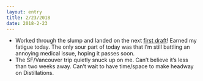 ```yaml
---
layout: entry
title: 2/23/2018
date: 2018-2-23
---
```


- Worked through the slump and landed on the next [first draft](https://twitter.com/jasdev/status/967254640344616961)! Earned my fatigue today. The only sour part of today was that I’m still battling an annoying medical issue, hoping it passes soon.
- The SF/Vancouver trip quietly snuck up on me. Can’t believe it’s less than two weeks away. Can’t wait to have time/space to make headway on Distillations.
